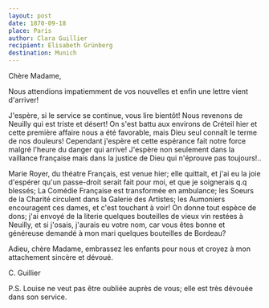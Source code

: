 ```yaml
---
layout: post
date: 1870-09-18
place: Paris
author: Clara Guillier
recipient: Elisabeth Grünberg
destination: Munich
---
```


Chère Madame,

Nous attendions impatiemment de vos nouvelles et enfin une lettre vient
d'arriver!

J'espère, si le service se continue, vous lire bientôt! Nous revenons de
Neuilly qui est triste et désert! On s'est battu aux environs de Créteil hier
et cette première affaire nous a été favorable, mais Dieu seul connaît le terme
de nos douleurs! Cependant j'espère et cette espérance fait notre force malgré
l'heure du danger qui arrive! J'espère non seulement dans la vaillance
française mais dans la justice de Dieu qui n'éprouve pas toujours!..

Marie Royer, du théatre Français, est venue hier; elle quittait, et j'ai eu la
joie d'espérer qu'un passe-droit serait fait pour moi, et que je soignerais q.q
blessés; La Comédie Française est transformée en ambulance; les Soeurs de la
Charité circulent dans la Galerie des Artistes; les Aumoniers encouragent ces
dames, et c'est touchant à voir! On donne tout espèce de dons; j'ai envoyé de
la literie quelques bouteilles de vieux vin restées à Neuilly, et si j'osais,
j'aurais eu votre nom, car vous êtes bonne et généreuse demandé à mon mari
quelques bouteilles de Bordeau?

Adieu, chère Madame, embrassez les enfants pour nous et croyez à mon
attachement sincère et dévoué.

C. Guillier

P.S. Louise ne veut pas être oubliée auprès de vous; elle est très dévouée dans
son service.
